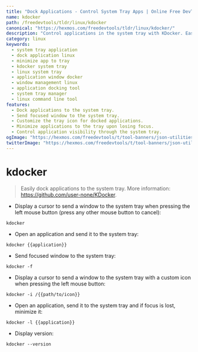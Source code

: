 ```yaml
---
title: "Dock Applications - Control System Tray Apps | Online Free DevTools by Hexmos"
name: kdocker
path: /freedevtools/tldr/linux/kdocker
canonical: "https://hexmos.com/freedevtools/tldr/linux/kdocker/"
description: "Control applications in the system tray with KDocker. Easily minimize apps to the tray and manage their visibility. Free online tool, no registration required."
category: linux
keywords:
  - system tray application
  - dock application linux
  - minimize app to tray
  - kdocker system tray
  - linux system tray
  - application window docker
  - window management linux
  - application docking tool
  - system tray manager
  - linux command line tool
features:
  - Dock applications to the system tray.
  - Send focused window to the system tray.
  - Customize the tray icon for docked applications.
  - Minimize applications to the tray upon losing focus.
  - Control application visibility through the system tray.
ogImage: "https://hexmos.com/freedevtools/t/tool-banners/json-utilities-banner.png"
twitterImage: "https://hexmos.com/freedevtools/t/tool-banners/json-utilities-banner.png"
---
```


# kdocker

> Easily dock applications to the system tray.
> More information: <https://github.com/user-none/KDocker>.

- Display a cursor to send a window to the system tray when pressing the left mouse button (press any other mouse button to cancel):

`kdocker`

- Open an application and send it to the system tray:

`kdocker {{application}}`

- Send focused window to the system tray:

`kdocker -f`

- Display a cursor to send a window to the system tray with a custom icon when pressing the left mouse button:

`kdocker -i /{{path/to/icon}}`

- Open an application, send it to the system tray and if focus is lost, minimize it:

`kdocker -l {{application}}`

- Display version:

`kdocker --version`
